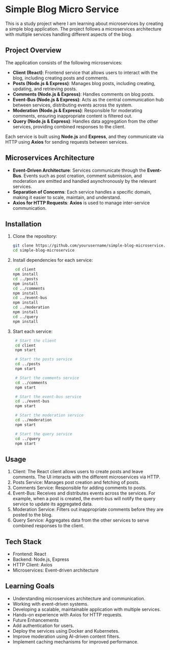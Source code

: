 # Simple Blog Micro Service

This is a study project where I am learning about microservices by creating a simple blog application. The project follows a microservices architecture with multiple services handling different aspects of the blog.

## Project Overview

The application consists of the following microservices:

- **Client (React)**: Frontend service that allows users to interact with the blog, including creating posts and comments.
- **Posts (Node.js & Express)**: Manages blog posts, including creating, updating, and retrieving posts.
- **Comments (Node.js & Express)**: Handles comments on blog posts.
- **Event-Bus (Node.js & Express)**: Acts as the central communication hub between services, distributing events across the system.
- **Moderation (Node.js & Express)**: Responsible for moderating comments, ensuring inappropriate content is filtered out.
- **Query (Node.js & Express)**: Handles data aggregation from the other services, providing combined responses to the client.

Each service is built using **Node.js** and **Express**, and they communicate via HTTP using **Axios** for sending requests between services.

## Microservices Architecture

- **Event-Driven Architecture**: Services communicate through the **Event-Bus**. Events such as post creation, comment submission, and moderation are emitted and handled asynchronously by the relevant services.
- **Separation of Concerns**: Each service handles a specific domain, making it easier to scale, maintain, and understand.
- **Axios for HTTP Requests**: **Axios** is used to manage inter-service communication.

## Installation

1. Clone the repository:
   ```bash
   git clone https://github.com/yourusername/simple-blog-microservice.git
   cd simple-blog-microservice
   ```
2. Install dependencies for each service:

   ```bash
    cd client
   npm install
   cd ../posts
   npm install
   cd ../comments
   npm install
   cd ../event-bus
   npm install
   cd ../moderation
   npm install
   cd ../query
   npm install
   ```

3. Start each service:
   ```bash
    # Start the client
    cd client
    npm start

    # Start the posts service
    cd ../posts
    npm start

    # Start the comments service
    cd ../comments
    npm start

    # Start the event-bus service
    cd ../event-bus
    npm start

    # Start the moderation service
    cd ../moderation
    npm start

    # Start the query service
    cd ../query
    npm start

   ```

## Usage
   1. Client: The React client allows users to create posts and leave comments. The UI interacts with the different microservices via HTTP.
   2. Posts Service: Manages post creation and fetching of posts.
   3. Comments Service: Responsible for adding comments to posts.
   4. Event-Bus: Receives and distributes events across the services. For example, when a post is created, the event-bus will notify the query service to update its aggregated data.
   5. Moderation Service: Filters out inappropriate comments before they are posted to the blog.
   6. Query Service: Aggregates data from the other services to serve combined responses to the client.

## Tech Stack

 - Frontend: React
 - Backend: Node.js, Express
 - HTTP Client: Axios
 - Microservices: Event-driven architecture

## Learning Goals

 - Understanding microservices architecture and communication.
 - Working with event-driven systems.
 - Developing a scalable, maintainable application with multiple services.
 - Hands-on experience with Axios for HTTP requests.
 - Future Enhancements
 - Add authentication for users.
 - Deploy the services using Docker and Kubernetes.
 - Improve moderation using AI-driven content filters.
 - Implement caching mechanisms for improved performance.